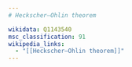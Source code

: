 ```yaml
---
# Heckscher–Ohlin theorem

wikidata: Q1143540
msc_classification: 91
wikipedia_links:
  - "[[Heckscher–Ohlin theorem]]"
---
```

